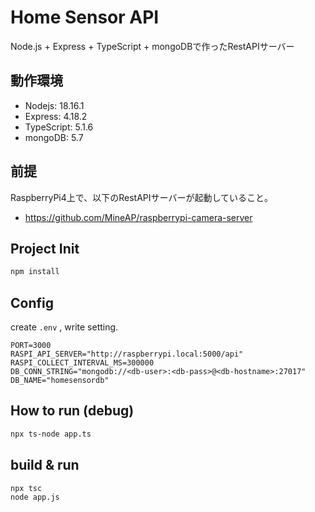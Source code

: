 # Home Sensor API

Node.js + Express + TypeScript + mongoDBで作ったRestAPIサーバー

## 動作環境

- Nodejs: 18.16.1
- Express: 4.18.2
- TypeScript: 5.1.6
- mongoDB: 5.7

## 前提

RaspberryPi4上で、以下のRestAPIサーバーが起動していること。
- https://github.com/MineAP/raspberrypi-camera-server

## Project Init

```sh
npm install
```

## Config

create `.env` , write setting.

```
PORT=3000
RASPI_API_SERVER="http://raspberrypi.local:5000/api"
RASPI_COLLECT_INTERVAL_MS=300000
DB_CONN_STRING="mongodb://<db-user>:<db-pass>@<db-hostname>:27017"
DB_NAME="homesensordb"
```

## How to run (debug)

```sh
npx ts-node app.ts
```

## build & run

```sh
npx tsc
node app.js
```
